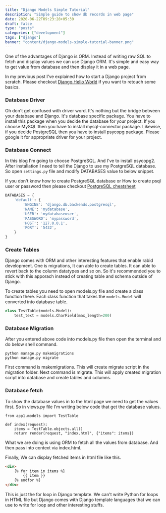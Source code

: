 ```yaml
---
title: "Django Models Simple Tutorial"
description: "Simple guide to show db records in web page"
date: 2020-06-22T09:23:28+05:30
draft: false
type: "posts"
categories: ["development"]
tags: ["django"]
banner: "content/django-models-simple-tutorial-banner.png"
---
```


One of the advantages of Django is ORM. Instead of writing raw SQL to fetch and display values we can use Django ORM. It's simple and easy way to get value from database and then display it in a web page.

In my previous post I've explained how to start a Django project from scratch. Please checkout [Django Hello World](/django-hello-world) if you want to retouch some basics.

### Database Driver

Oh don't get confused with driver word. It's nothing but the bridge between your database and Django. It's database specific package. You have to install this package when you decide the database for your project. If you choose MySQL then you have to install mysql-connector package. Likewise, if you decide PostgreSQL then you have to install psycopg package. Please google it for appropriate driver for your project.

### Database Connect

In this blog I'm going to choose PostgreSQL. And I've to install psycopg2. After installation I need to tell the Django to use my PostgreSQL database. So open `settings.py` file and modify DATABASES value to below snippet.

If you don't know how to create PostgreSQL database or How to create psql user or password then please checkout [PostgreSQL cheatsheet](/psql-cheatsheet/)

```python
DATABASES = {
    'default': {
        'ENGINE': 'django.db.backends.postgresql',
        'NAME': 'mydatabase',
        'USER': 'mydatabaseuser',
        'PASSWORD': 'mypassword',
        'HOST': '127.0.0.1',
        'PORT': '5432',
    }
}
```

### Create Tables

Django comes with ORM and other interesting features that enable rabid development. One is migrations, It can able to create tables. It can able to revert back to the column datatypes and so on. So it's recommended you to stick with this apporach instead of creating table and schema outside of Django.

To create tables you need to open models.py file and create a class function there. Each class function that takes the `models.Model` will converted into database table.

```python
class TestTable(models.Model):
    test_text = models.CharField(max_length=200)
```

### Database Migration

After you entered above code into models.py file then open the terminal and do below shell command.

```shell
python manage.py makemigrations
python manage.py migrate
```

First command is makemigrations. This will create migrate script in the migration folder. Next command is migrate. This will apply created migration script into database and create tables and columns.

### Database fetch

To show the database values in to the html page we need to get the values first. So in views.py file I'm writing below code that get the database values.

```django
from app1.models import TestTable

def index(request):
    items = TestTable.objects.all()
    return render(request, "index.html", {"items": items})
```

What we are doing is using ORM to fetch all the values from database. And then pass into context via index.html.

Finally, We can display fetched items in html file like this.

```html
<div>
    {% for item in items %}
        {{ item }}
    {% endfor %}
</div>
```

This is just the for loop in Django template. We can't write Python for loops in HTML file but Django comes with Django template languages that we can use to write for loop and other interesting stuffs.
